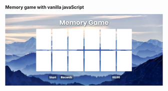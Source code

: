 <strong>Memory game with vanilla javaScript</strong>

![alt text](https://github.com/Ornashh/memory-game/blob/main/img/memory-game.png)
